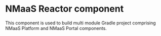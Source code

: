 # NMaaS Reactor component

This component is used to build multi module Gradle project comprising NMaaS Platform and NMaaS Portal components.
